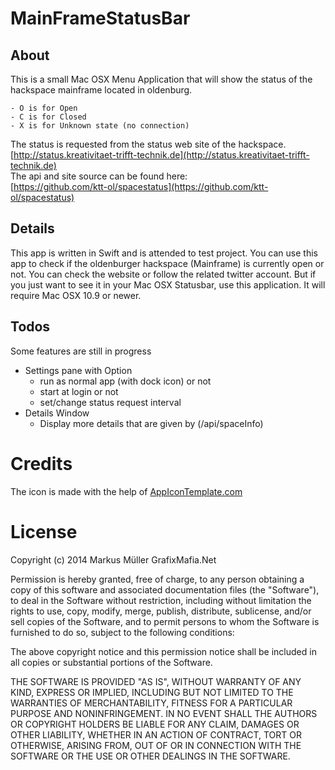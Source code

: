 # MainFrameStatusBar
## About
This is a small Mac OSX Menu Application that will show the status of the hackspace mainframe located in oldenburg. 
    
    - O is for Open
    - C is for Closed
    - X is for Unknown state (no connection)

The status is requested from the status web site of the hackspace.   
[http://status.kreativitaet-trifft-technik.de](http://status.kreativitaet-trifft-technik.de)  
The api and site source can be found here:    
[https://github.com/ktt-ol/spacestatus](https://github.com/ktt-ol/spacestatus)   


## Details
This app is written in Swift and is attended to test project. You can use this app to check if the oldenburger hackspace (Mainframe) is currently open or not. You can check the website or follow the related twitter account. But if you just want to see it in your Mac OSX Statusbar, use this application. It will require Mac OSX 10.9 or newer. 

## Todos 
Some features are still in progress
- Settings pane with Option
	- run as normal app (with dock icon) or not
	- start at login or not
	- set/change status request interval
- Details Window
	- Display more details that are given by (/api/spaceInfo) 

# Credits
The icon is made with the help of
[AppIconTemplate.com](http://appicontemplate.com)

# License

Copyright (c) 2014 Markus Müller GrafixMafia.Net

Permission is hereby granted, free of charge, to any person obtaining a copy
of this software and associated documentation files (the "Software"), to deal
in the Software without restriction, including without limitation the rights
to use, copy, modify, merge, publish, distribute, sublicense, and/or sell
copies of the Software, and to permit persons to whom the Software is
furnished to do so, subject to the following conditions:

The above copyright notice and this permission notice shall be included in
all copies or substantial portions of the Software.

THE SOFTWARE IS PROVIDED "AS IS", WITHOUT WARRANTY OF ANY KIND, EXPRESS OR
IMPLIED, INCLUDING BUT NOT LIMITED TO THE WARRANTIES OF MERCHANTABILITY,
FITNESS FOR A PARTICULAR PURPOSE AND NONINFRINGEMENT. IN NO EVENT SHALL THE
AUTHORS OR COPYRIGHT HOLDERS BE LIABLE FOR ANY CLAIM, DAMAGES OR OTHER
LIABILITY, WHETHER IN AN ACTION OF CONTRACT, TORT OR OTHERWISE, ARISING FROM,
OUT OF OR IN CONNECTION WITH THE SOFTWARE OR THE USE OR OTHER DEALINGS IN
THE SOFTWARE.
